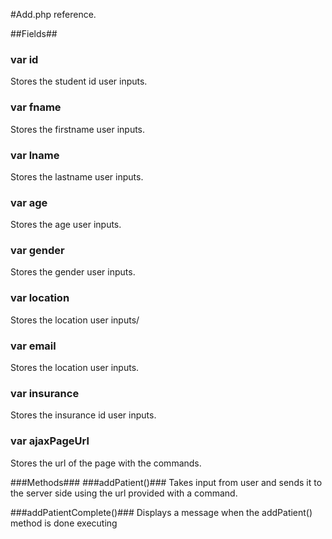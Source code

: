 #Add.php reference.


##Fields##
### var id ###
Stores the student id user inputs.

### var fname ###
Stores the firstname user inputs.

### var lname ###
Stores the lastname user inputs.

### var age ###
Stores the age user inputs.

### var gender ###
Stores the gender user inputs.

### var location ###
Stores the location user inputs/

### var email ###
Stores the location user inputs.

### var insurance ###
Stores the insurance id user inputs.

### var ajaxPageUrl ###
Stores the url of the page with the commands.

###Methods###
###addPatient()###
Takes input from user and sends it to the server side using the url provided with a command.

###addPatientComplete()###
Displays a message when the addPatient() method is done executing


